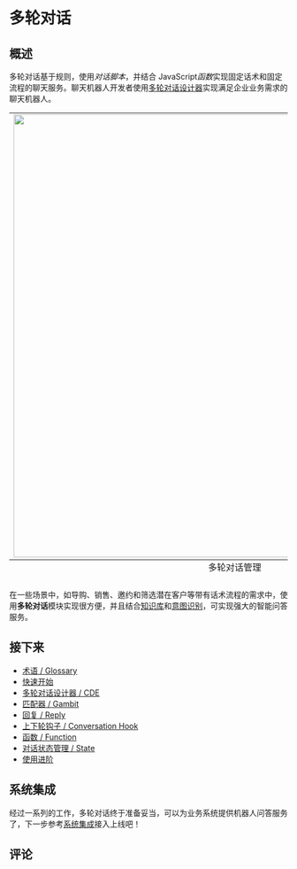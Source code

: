 # 多轮对话

## 概述

多轮对话基于规则，使用*对话脚本*，并结合 JavaScript*函数*实现固定话术和固定流程的聊天服务。聊天机器人开发者使用[多轮对话设计器](/products/chatbot-platform/conversation/cde.html)实现满足企业业务需求的聊天机器人。

<table class="image">
    <caption align="bottom">多轮对话管理</caption>
    <tr>
        <td><img width="800" src="../../../images/platform/1.png" alt="" /></td>
    </tr>
</table>

在一些场景中，如导购、销售、邀约和筛选潜在客户等带有话术流程的需求中，使用**多轮对话**模块实现很方便，并且结合[知识库](/products/chatbot-platform/faq/index.html)和[意图识别](/products/chatbot-platform/intent.html)，可实现强大的智能问答服务。

## 接下来

- [术语 / Glossary](/products/chatbot-platform/conversation/glossary.html)
- [快速开始](/products/chatbot-platform/conversation/quick-start.html)
- [多轮对话设计器 / CDE](/products/chatbot-platform/conversation/cde.html)
- [匹配器 / Gambit](/products/chatbot-platform/conversation/gambits/index.html)
- [回复 / Reply](/products/chatbot-platform/conversation/gambits/replies.html)
- [上下轮钩子 / Conversation Hook](/products/chatbot-platform/conversation/gambits/replies.html)
- [函数 / Function](/products/chatbot-platform/conversation/function.html)
- [对话状态管理 / State](/products/chatbot-platform/conversation/state.html)
- [使用进阶](/products/chatbot-platform/conversation/expertise.html)

## 系统集成

经过一系列的工作，多轮对话终于准备妥当，可以为业务系统提供机器人问答服务了，下一步参考[系统集成](/products/chatbot-platform/integration/index.html)接入上线吧！

## 评论

<script src="https://utteranc.es/client.js"
        repo="chatopera/docs"
        issue-term="pathname"
        label="Comment"
        theme="github-light"
        crossorigin="anonymous"
        async>
</script>
